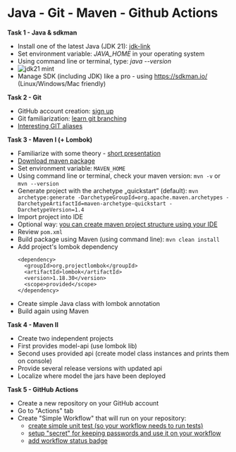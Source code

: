 # Java - Git - Maven - Github Actions

**Task 1 - Java & sdkman**
- Install one of the latest Java (JDK 21): [jdk-link](https://www.oracle.com/pl/java/technologies/downloads/)
- Set environment variable: *JAVA_HOME* in your operating system
- Using command line or terminal, type: *java --version*
- ![](https://github.com/zzpj/pl-java2024/blob/main/intro/jdk21-mint.png "jdk21 mint")
- Manage SDK (including JDK) like a pro - using https://sdkman.io/ (Linux/Windows/Mac friendly)

**Task 2 - Git**
- GitHub account creation: [sign up](https://github.com/)
- Git familiarization: [learn git branching](https://learngitbranching.js.org/)
- [Interesting GIT aliases](https://github.com/jakubnabrdalik/gitkurwa)

**Task 3 - Maven I (+ Lombok)**
- Familiarize with some theory - [short presentation](https://github.com/zzpj/pl-java2024/blob/main/intro/ZZPJ2021-maven.pdf)
- [Download maven package](https://maven.apache.org/download.cgi?Preferred=http%3A%2F%2Fapache.mirrors.tworzy.net%2F#)
- Set environment variable: `MAVEN_HOME`
- Using command line or terminal, check your maven version: `mvn -v` or `mvn --version`
- Generate project with the archetype „quickstart” (default): `mvn archetype:generate -DarchetypeGroupId=org.apache.maven.archetypes -DarchetypeArtifactId=maven-archetype-quickstart -DarchetypeVersion=1.4`
- Import project into IDE
- Optional way: [you can create maven project structure using your IDE](https://www.javappa.com/szybki-dostep/maven-pierwsze-kroki)
- Review `pom.xml`
- Build package using Maven (using command line): `mvn clean install`
- Add project's lombok dependency 
    ```
    <dependency>
      <groupId>org.projectlombok</groupId>
      <artifactId>lombok</artifactId>
      <version>1.18.30</version>
      <scope>provided</scope>
    </dependency>
    ```
- Create simple Java class with lombok annotation
- Build again using Maven

**Task 4 - Maven II**
- Create two independent projects
- First provides model-api (use lombok lib)
- Second uses provided api (create model class instances and prints them on console)
- Provide several release versions with updated api
- Localize where model the jars have been deployed

**Task 5 - GitHub Actions**
- Create a new repository on your GitHub account
- Go to "Actions" tab
- Create "Simple Workflow" that will run on your repository:
  - [create simple unit test (so your workflow needs to run tests)](https://octopus.com/blog/githubactions-running-unit-tests)
  - [setup "secret" for keeping passwords and use it on your workflow](https://docs.github.com/en/actions/security-guides/encrypted-secrets)
  - [add workflow status badge](https://docs.github.com/en/actions/monitoring-and-troubleshooting-workflows/adding-a-workflow-status-badge)
